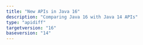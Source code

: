 ```yaml
---
title: "New APIs in Java 16"
description: "Comparing Java 16 with Java 14 APIs"
type: "apidiff"
targetversion: "16"
baseversion: "14"
---
```

